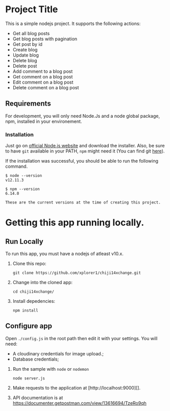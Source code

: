 # Project Title

This is a simple nodejs project. It supports the following actions:

- Get all blog posts
- Get blog posts with pagination
- Get post by id
- Create blog
- Update blog
- Delete blog
- Delete post
- Add comment to a blog post
- Get comment on a blog post
- Edit comment on a blog post
- Delete comment on a blog post

## Requirements

For development, you will only need Node.Js and a node global package, npm, installed in your environement.

### Installation

Just go on [official Node.js website](https://nodejs.org/) and download the installer.
Also, be sure to have `git` available in your PATH, `npm` might need it (You can find git [here](https://git-scm.com/)).

If the installation was successful, you should be able to run the following command.

    $ node --version
    v12.11.3

    $ npm --version
    6.14.0

    These are the current versions at the time of creating this project.

# Getting this app running locally.

## Run Locally

To run this app, you must have a nodejs of atleast v10.x.

1.  Clone this repo:

        git clone https://github.com/xplorer1/chiji14xchange.git

1.  Change into the cloned app:

        cd chiji14xchange/

1.  Install depedencies:

        npm install

## Configure app

Open `./config.js` in the root path then edit it with your settings. You will need:

- A cloudinary credentials for image upload.;
- Database credentials;

1.  Run the sample with `node` or `nodemon` 

        node server.js

1.  Make requests to the application at [http://localhost:9000][].

1. API documentation is at https://documenter.getpostman.com/view/13616694/TzeRo9qh

[nodejs]: https://nodejs.org/